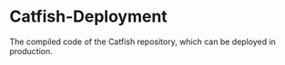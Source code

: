# Catfish-Deployment
The compiled code of the Catfish repository, which can be deployed in production.
